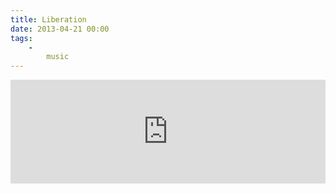 ```yaml
---
title: Liberation
date: 2013-04-21 00:00
tags:
    -
        music
---
```


<iframe width="100%" height="166" scrolling="no" frameborder="no" src="https://w.soundcloud.com/player/?url=http%3A%2F%2Fapi.soundcloud.com%2Ftracks%2F86798015&amp;color=ff6600&amp;auto_play=false&amp;show_artwork=true"></iframe>
